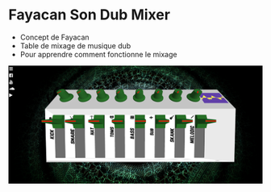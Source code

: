 # Fayacan Son Dub Mixer

- Concept de Fayacan
- Table de mixage de musique dub
- Pour apprendre comment fonctionne le mixage

![Drag Racing](https://github.com/Babali42/FayacanDubMixer/blob/master/appScreenshot.PNG?raw=true)